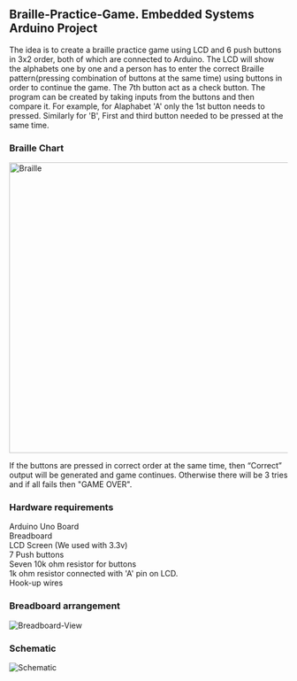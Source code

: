 ## Braille-Practice-Game. Embedded Systems Arduino Project

The idea is to create a braille practice game using LCD and 6 push buttons in 3x2 order, both of which are connected to Arduino. The LCD will show the alphabets one by one and a person has to enter the correct Braille pattern(pressing combination of buttons at the same time) using buttons in order to continue the game. The 7th button act as a check button.
The program can be created by taking inputs from the buttons and then compare it. For example, for Alaphabet 'A' only the 1st button needs to pressed. Similarly for 'B', First and third button needed to be pressed at the same time. 

### Braille Chart

<img width="525" alt="Braille" src="https://user-images.githubusercontent.com/50293642/57546492-2156cc00-735d-11e9-9ce4-f43ba44da212.png">

If the buttons are pressed in correct order at the same time, then “Correct” output will be generated and game continues. Otherwise there will be 3 tries and if all fails then "GAME OVER".

### Hardware requirements

Arduino Uno Board <br />
Breadboard <br />
LCD Screen (We used with 3.3v) <br />
7 Push buttons <br />
Seven 10k ohm resistor for buttons <br />
1k ohm resistor connected with 'A' pin on LCD. <br />
Hook-up wires

### Breadboard arrangement

![Breadboard-View](https://user-images.githubusercontent.com/50293642/57546461-14d27380-735d-11e9-89d4-a5cc50eb587b.png)

### Schematic
![Schematic](https://user-images.githubusercontent.com/50293642/57546484-1e5bdb80-735d-11e9-8ae0-0660376cbed1.png)
